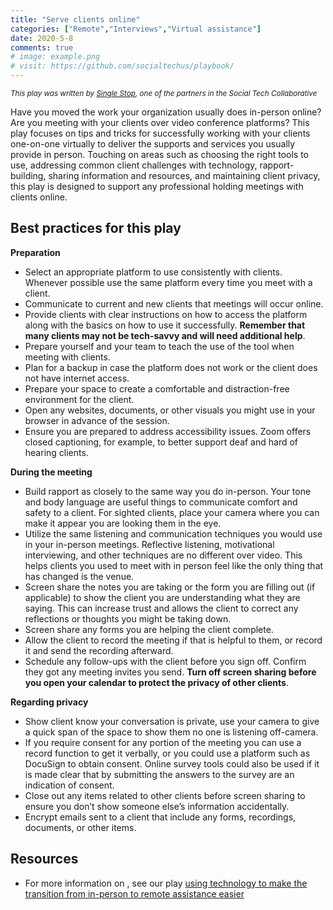 ```yaml
---
title: "Serve clients online"
categories: ["Remote","Interviews","Virtual assistance"]
date: 2020-5-8
comments: true
# image: example.png
# visit: https://github.com/socialtechus/playbook/
---
```


<small><i>This play was written by [Single Stop](https://singlestop.org/), one of the partners in the Social Tech Collaborative</i></small>

Have you moved the work your organization usually does in-person online? Are you meeting with your clients over video conference platforms? This play focuses on tips and tricks for successfully working with your clients one-on-one virtually to deliver the supports and services you usually provide in person. Touching on areas such as choosing the right tools to use, addressing common client challenges with technology, rapport-building, sharing information and resources, and maintaining client privacy, this play is designed to support any professional holding meetings with clients online.

## Best practices for this play
**Preparation**

* Select an appropriate platform to use consistently with clients. Whenever possible use the same platform every time you meet with a client.
* Communicate to current and new clients that meetings will occur online.
* Provide clients with clear instructions on how to access the platform along with the basics on how to use it successfully. **Remember that many clients may not be tech-savvy and will need additional help**.
* Prepare yourself and your team to teach the use of the tool when meeting with clients.
* Plan for a backup in case the platform does not work or the client does not have internet access.
* Prepare your space to create a comfortable and distraction-free environment for the client.
* Open any websites, documents, or other visuals you might use in your browser in advance of the session.
* Ensure you are prepared to address accessibility issues. Zoom offers closed captioning, for example, to better support deaf and hard of hearing clients.

**During the meeting**
* Build rapport as closely to the same way you do in-person. Your tone and body language are useful things to communicate comfort and safety to a client. For sighted clients, place your camera where you can make it appear you are looking them in the eye.
* Utilize the same listening and communication techniques you would use in your in-person meetings. Reflective listening, motivational interviewing, and other techniques are no different over video. This helps clients you used to meet with in person feel like the only thing that has changed is the venue.
* Screen share the notes you are taking or the form you are filling out (if applicable) to show the client you are understanding what they are saying. This can increase trust and allows the client to correct any reflections or thoughts you might be taking down.
* Screen share any forms you are helping the client complete.
* Allow the client to record the meeting if that is helpful to them, or record it and send the recording afterward.
* Schedule any follow-ups with the client before you sign off. Confirm they got any meeting invites you send. **Turn off screen sharing before you open your calendar to protect the privacy of other clients**.

**Regarding privacy**

* Show client know your conversation is private, use your camera to give a quick span of the space to show them no one is listening off-camera.
* If you require consent for any portion of the meeting you can use a record function to get it verbally, or you could use a platform such as DocuSign to obtain consent. Online survey tools could also be used if it is made clear that by submitting the answers to the survey are an indication of consent.
* Close out any items related to other clients before screen sharing to ensure you don’t show someone else’s information accidentally.
* Encrypt emails sent to a client that include any forms, recordings, documents, or other items.


## Resources

* For more information on , see our play [using technology to make the transition from in-person to remote assistance easier](../make-remote-work)
